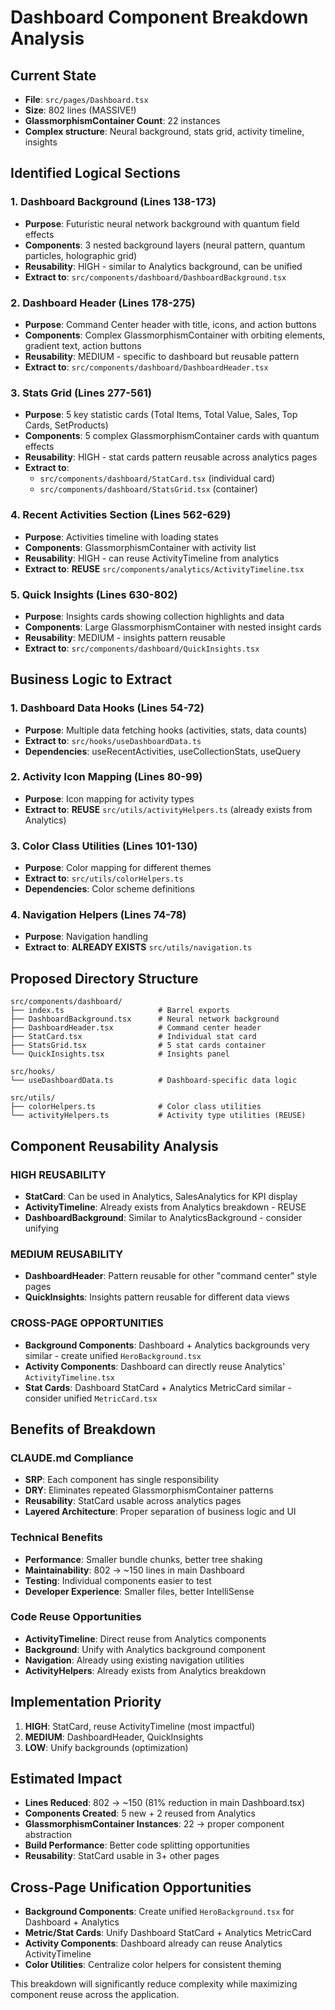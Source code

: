 # Dashboard Component Breakdown Analysis

## Current State

- **File**: `src/pages/Dashboard.tsx`
- **Size**: 802 lines (MASSIVE!)
- **GlassmorphismContainer Count**: 22 instances
- **Complex structure**: Neural background, stats grid, activity timeline, insights

## Identified Logical Sections

### 1. **Dashboard Background** (Lines 138-173)

- **Purpose**: Futuristic neural network background with quantum field effects
- **Components**: 3 nested background layers (neural pattern, quantum particles, holographic grid)
- **Reusability**: HIGH - similar to Analytics background, can be unified
- **Extract to**: `src/components/dashboard/DashboardBackground.tsx`

### 2. **Dashboard Header** (Lines 178-275)

- **Purpose**: Command Center header with title, icons, and action buttons
- **Components**: Complex GlassmorphismContainer with orbiting elements, gradient text, action buttons
- **Reusability**: MEDIUM - specific to dashboard but reusable pattern
- **Extract to**: `src/components/dashboard/DashboardHeader.tsx`

### 3. **Stats Grid** (Lines 277-561)

- **Purpose**: 5 key statistic cards (Total Items, Total Value, Sales, Top Cards, SetProducts)
- **Components**: 5 complex GlassmorphismContainer cards with quantum effects
- **Reusability**: HIGH - stat cards pattern reusable across analytics pages
- **Extract to**:
    - `src/components/dashboard/StatCard.tsx` (individual card)
    - `src/components/dashboard/StatsGrid.tsx` (container)

### 4. **Recent Activities Section** (Lines 562-629)

- **Purpose**: Activities timeline with loading states
- **Components**: GlassmorphismContainer with activity list
- **Reusability**: HIGH - can reuse ActivityTimeline from analytics
- **Extract to**: **REUSE** `src/components/analytics/ActivityTimeline.tsx`

### 5. **Quick Insights** (Lines 630-802)

- **Purpose**: Insights cards showing collection highlights and data
- **Components**: Large GlassmorphismContainer with nested insight cards
- **Reusability**: MEDIUM - insights pattern reusable
- **Extract to**: `src/components/dashboard/QuickInsights.tsx`

## Business Logic to Extract

### 1. **Dashboard Data Hooks** (Lines 54-72)

- **Purpose**: Multiple data fetching hooks (activities, stats, data counts)
- **Extract to**: `src/hooks/useDashboardData.ts`
- **Dependencies**: useRecentActivities, useCollectionStats, useQuery

### 2. **Activity Icon Mapping** (Lines 80-99)

- **Purpose**: Icon mapping for activity types
- **Extract to**: **REUSE** `src/utils/activityHelpers.ts` (already exists from Analytics)

### 3. **Color Class Utilities** (Lines 101-130)

- **Purpose**: Color mapping for different themes
- **Extract to**: `src/utils/colorHelpers.ts`
- **Dependencies**: Color scheme definitions

### 4. **Navigation Helpers** (Lines 74-78)

- **Purpose**: Navigation handling
- **Extract to**: **ALREADY EXISTS** `src/utils/navigation.ts`

## Proposed Directory Structure

```
src/components/dashboard/
├── index.ts                     # Barrel exports
├── DashboardBackground.tsx      # Neural network background
├── DashboardHeader.tsx          # Command center header
├── StatCard.tsx                 # Individual stat card
├── StatsGrid.tsx                # 5 stat cards container
└── QuickInsights.tsx            # Insights panel

src/hooks/
└── useDashboardData.ts          # Dashboard-specific data logic

src/utils/
├── colorHelpers.ts              # Color class utilities
└── activityHelpers.ts           # Activity type utilities (REUSE)
```

## Component Reusability Analysis

### **HIGH REUSABILITY**

- **StatCard**: Can be used in Analytics, SalesAnalytics for KPI display
- **ActivityTimeline**: Already exists from Analytics breakdown - REUSE
- **DashboardBackground**: Similar to AnalyticsBackground - consider unifying

### **MEDIUM REUSABILITY**

- **DashboardHeader**: Pattern reusable for other "command center" style pages
- **QuickInsights**: Insights pattern reusable for different data views

### **CROSS-PAGE OPPORTUNITIES**

- **Background Components**: Dashboard + Analytics backgrounds very similar - create unified `HeroBackground.tsx`
- **Activity Components**: Dashboard can directly reuse Analytics' `ActivityTimeline.tsx`
- **Stat Cards**: Dashboard StatCard + Analytics MetricCard similar - consider unified `MetricCard.tsx`

## Benefits of Breakdown

### CLAUDE.md Compliance

- **SRP**: Each component has single responsibility
- **DRY**: Eliminates repeated GlassmorphismContainer patterns
- **Reusability**: StatCard usable across analytics pages
- **Layered Architecture**: Proper separation of business logic and UI

### Technical Benefits

- **Performance**: Smaller bundle chunks, better tree shaking
- **Maintainability**: 802 → ~150 lines in main Dashboard
- **Testing**: Individual components easier to test
- **Developer Experience**: Smaller files, better IntelliSense

### Code Reuse Opportunities

- **ActivityTimeline**: Direct reuse from Analytics components
- **Background**: Unify with Analytics background component
- **Navigation**: Already using existing navigation utilities
- **ActivityHelpers**: Already exists from Analytics breakdown

## Implementation Priority

1. **HIGH**: StatCard, reuse ActivityTimeline (most impactful)
2. **MEDIUM**: DashboardHeader, QuickInsights
3. **LOW**: Unify backgrounds (optimization)

## Estimated Impact

- **Lines Reduced**: 802 → ~150 (81% reduction in main Dashboard.tsx)
- **Components Created**: 5 new + 2 reused from Analytics
- **GlassmorphismContainer Instances**: 22 → proper component abstraction
- **Build Performance**: Better code splitting opportunities
- **Reusability**: StatCard usable in 3+ other pages

## Cross-Page Unification Opportunities

- **Background Components**: Create unified `HeroBackground.tsx` for Dashboard + Analytics
- **Metric/Stat Cards**: Unify Dashboard StatCard + Analytics MetricCard
- **Activity Components**: Dashboard already can reuse Analytics ActivityTimeline
- **Color Utilities**: Centralize color helpers for consistent theming

This breakdown will significantly reduce complexity while maximizing component reuse across the application.